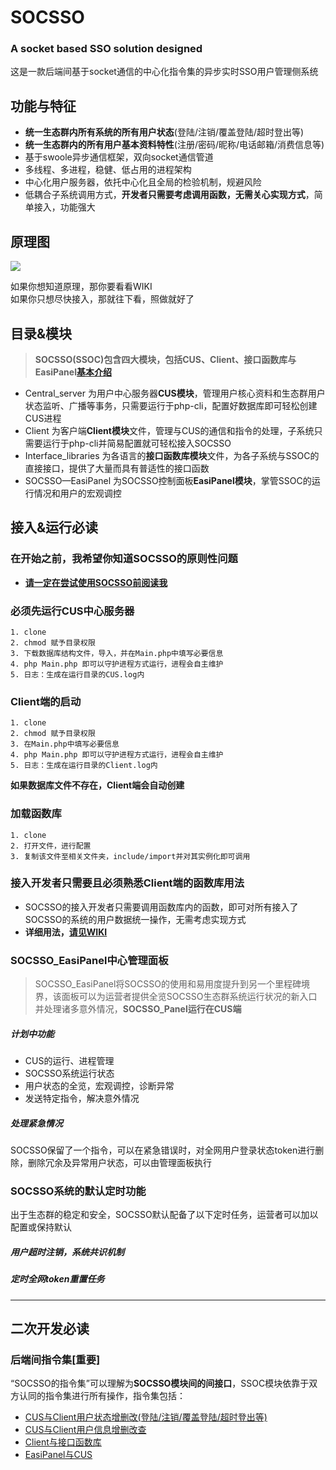 # SOCSSO
### A socket based SSO solution designed

这是一款后端间基于socket通信的中心化指令集的异步实时SSO用户管理侧系统

## 功能与特征
* **统一生态群内所有系统的所有用户状态**(登陆/注销/覆盖登陆/超时登出等)
* **统一生态群内的所有用户基本资料特性**(注册/密码/昵称/电话邮箱/消费信息等)
* 基于swoole异步通信框架，双向socket通信管道
* 多线程、多进程，稳健、低占用的进程架构
* 中心化用户服务器，依托中心化且全局的检验机制，规避风险
* 低耦合子系统调用方式，**开发者只需要考虑调用函数，无需关心实现方式**，简单接入，功能强大

## 原理图
![](https://s1.ax1x.com/2018/08/11/PcVtbj.jpg)

如果你想知道原理，那你要看看WIKI  
如果你只想尽快接入，那就往下看，照做就好了  

## 目录&模块
> **SOCSSO(SSOC)包含四大模块，包括CUS、Client、接口函数库与EasiPanel[基本介绍](https://github.com/LYJSPEEDX/SOCSSO/wiki)**


* Central_server 为用户中心服务器**CUS模块**，管理用户核心资料和生态群用户状态监听、广播等事务，只需要运行于php-cli，配置好数据库即可轻松创建CUS进程
* Client 为客户端**Client模块**文件，管理与CUS的通信和指令的处理，子系统只需要运行于php-cli并简易配置就可轻松接入SOCSSO
* Interface_libraries 为各语言的**接口函数库模块**文件，为各子系统与SSOC的直接接口，提供了大量而具有普适性的接口函数
* SOCSSO—EasiPanel 为SOCSSO控制面板**EasiPanel模块**，掌管SSOC的运行情况和用户的宏观调控

## 接入&运行必读

### 在开始之前，我希望你知道SOCSSO的原则性问题
* **[请一定在尝试使用SOCSSO前阅读我](http://dev.itrclub.com/LYJSpeedX/SOCSSO/wiki/1+%E2%98%85+%5BBefore+ALL%5DSOCSSO%E5%9F%BA%E6%9C%AC%E4%BB%8B%E7%BB%8D)**


### 必须先运行CUS中心服务器
```
1. clone
2. chmod 赋予目录权限
3. 下载数据库结构文件，导入，并在Main.php中填写必要信息
4. php Main.php 即可以守护进程方式运行，进程会自主维护
5. 日志：生成在运行目录的CUS.log内
```

### Client端的启动
```
1. clone  
2. chmod 赋予目录权限
3. 在Main.php中填写必要信息
4. php Main.php 即可以守护进程方式运行，进程会自主维护
5. 日志：生成在运行目录的Client.log内
```
**如果数据库文件不存在，Client端会自动创建**

### 加载函数库
```
1. clone  
2. 打开文件，进行配置
3. 复制该文件至相关文件夹，include/import并对其实例化即可调用
```

### 接入开发者只需要且必须熟悉Client端的函数库用法
* SOCSSO的接入开发者只需要调用函数库内的函数，即可对所有接入了SOCSSO的系统的用户数据统一操作，无需考虑实现方式  
* **详细用法，[请见WIKI](http://dev.itrclub.com/LYJSpeedX/SOCSSO/wiki/1+%E2%98%85+%5BBefore+ALL%5DSOCSSO%E5%9F%BA%E6%9C%AC%E4%BB%8B%E7%BB%8D)**

### SOCSSO_EasiPanel中心管理面板
> SOCSSO_EasiPanel将SOCSSO的使用和易用度提升到另一个里程碑境界，该面板可以为运营者提供全览SOCSSO生态群系统运行状况的新入口并处理诸多意外情况，**SOCSSO_Panel运行在CUS端**

##### 计划中功能
* CUS的运行、进程管理
* SOCSSO系统运行状态
* 用户状态的全览，宏观调控，诊断异常
* 发送特定指令，解决意外情况

##### 处理紧急情况
SOCSSO保留了一个指令，可以在紧急错误时，对全网用户登录状态token进行删除，删除冗余及异常用户状态，可以由管理面板执行

### SOCSSO系统的默认定时功能
出于生态群的稳定和安全，SOCSSO默认配备了以下定时任务，运营者可以加以配置或保持默认

##### 用户超时注销，系统共识机制

##### 定时全网token重置任务

-----


## 二次开发必读

### 后端间指令集[重要]
“SOCSSO的指令集”可以理解为**SOCSSO模块间的间接口**，SSOC模块依靠于双方认同的指令集进行所有操作，指令集包括：
* [CUS与Client用户状态增删改(登陆/注销/覆盖登陆/超时登出等)](http://dev.itrclub.com/LYJSpeedX/SOCSSO/wiki/%E6%8C%87%E4%BB%A4%E9%9B%86-%E7%94%A8%E6%88%B7%E7%8A%B6%E6%80%81%E7%9B%B8%E5%85%B3)
* [CUS与Client用户信息增删改查](http://dev.itrclub.com/LYJSpeedX/SOCSSO/wiki/%E6%8C%87%E4%BB%A4%E9%9B%86-%E7%94%A8%E6%88%B7%E4%BF%A1%E6%81%AF%E7%9B%B8%E5%85%B3) 
* [Client与接口函数库](http://dev.itrclub.com/LYJSpeedX/SOCSSO/wiki/%E6%8E%A5%E5%8F%A3%E5%87%BD%E6%95%B0%E5%BA%93%E6%8C%87%E4%BB%A4%E6%A0%BC%E5%BC%8F)
* [EasiPanel与CUS]()
